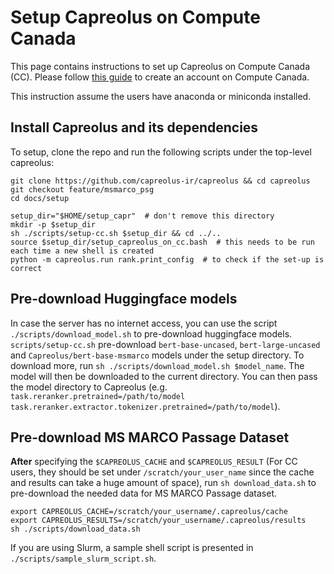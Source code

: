 # Setup Capreolus on Compute Canada

This page contains instructions to set up Capreolus on Compute Canada (CC).
Please follow [this guide](https://github.com/castorini/onboarding/blob/master/docs/cc-guide.md) to create an account on Compute Canada.

This instruction assume the users have anaconda or miniconda installed.

## Install Capreolus and its dependencies 
To setup, clone the repo and run the following scripts under the top-level capreolus: 
```
git clone https://github.com/capreolus-ir/capreolus && cd capreolus
git checkout feature/msmarco_psg 
cd docs/setup

setup_dir="$HOME/setup_capr"  # don't remove this directory
mkdir -p $setup_dir
sh ./scripts/setup-cc.sh $setup_dir && cd ../..
source $setup_dir/setup_capreolus_on_cc.bash  # this needs to be run each time a new shell is created
python -m capreolus.run rank.print_config  # to check if the set-up is correct 
```

## Pre-download Huggingface models 
In case the server has no internet access, you can use the script `./scripts/download_model.sh` to pre-download huggingface models. 
`scripts/setup-cc.sh` pre-download `bert-base-uncased`, `bert-large-uncased` and `Capreolus/bert-base-msmarco` models under the setup directory. 
To download more, run `sh ./scripts/download_model.sh $model_name`. 
The model will then be downloaded to the current directory. 
You can then pass the model directory to Capreolus (e.g. `task.reranker.pretrained=/path/to/model task.reranker.extractor.tokenizer.pretrained=/path/to/model`).


## Pre-download MS MARCO Passage Dataset 
**After** specifying the `$CAPREOLUS_CACHE` and `$CAPREOLUS_RESULT` 
(For CC users, they should be set under `/scratch/your_user_name` since the cache and results can take a huge amount of space), 
run `sh download_data.sh` to pre-download the needed data for MS MARCO Passage dataset.
```
export CAPREOLUS_CACHE=/scratch/your_username/.capreolus/cache
export CAPREOLUS_RESULTS=/scratch/your_username/.capreolus/results
sh ./scripts/download_data.sh
``` 

If you are using Slurm, a sample shell script is presented in `./scripts/sample_slurm_script.sh`. 
